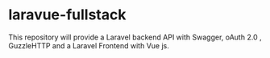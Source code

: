 # laravue-fullstack
This repository will provide a Laravel backend API with Swagger, oAuth 2.0 , GuzzleHTTP and a Laravel Frontend with Vue js.
